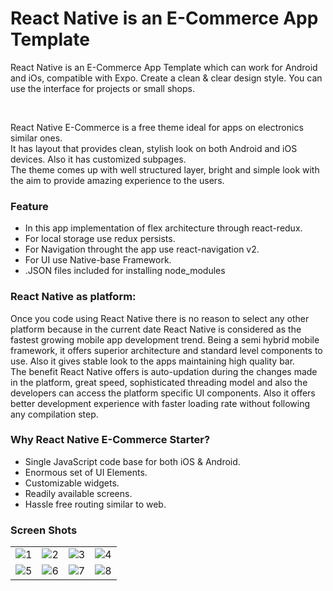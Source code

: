 <h1>React Native is an E-Commerce App Template</h1>
<p>
React Native is an E-Commerce App Template which can work for Android and iOs, compatible with Expo. Create a clean & clear design style. You can use the interface for projects or small shops.
</p>
<br/>
<p>
React Native E-Commerce is a free theme ideal for apps on  electronics similar ones. <br/>
It has layout that provides clean, stylish look on both Android and iOS devices. Also it has customized subpages. <br/>
The theme comes up with well structured layer, bright and simple look with the aim to provide amazing experience to the users.
</p>

<h3>Feature</h3>
<ul>
<li>In this app implementation of flex architecture through react-redux.</li>
<li>For local storage use redux persists.</li>
<li>For Navigation throught the app use  react-navigation v2.</li>
<li>For UI use Native-base Framework.</li>
<li>.JSON files included for installing node_modules</li>
</ul>
<h3>React Native as platform:</h3>
<p>
Once you code using React Native there is no reason to select any other platform because in the current date React Native is considered as the fastest growing mobile app development trend. Being a semi hybrid mobile framework, it offers superior architecture and standard level components to use. Also it gives stable look to the apps maintaining high quality bar.
<br/>
The benefit React Native offers is auto-updation during the changes made in the platform, great speed, sophisticated threading model and also the developers can access the platform specific UI components. Also it offers better development experience with faster loading rate without following any compilation step.
</p>

<h3>Why React Native E-Commerce Starter?</h3>
<ul>
<li>Single JavaScript code base for both iOS & Android.</li>
<li>Enormous set of UI Elements.</li>
<li>Customizable widgets.</li>
<li>Readily available screens.</li>
<li>Hassle free routing similar to web.</li>
</ul>

<h3>Screen Shots</h3>
<table>
<tr>
<td><img src="https://github.com/sjain2393/React-Native-E-Commerce-App-Template/blob/master/ScreenShot/1.png"  alt="1"></td>
<td><img src="https://github.com/sjain2393/React-Native-E-Commerce-App-Template/blob/master/ScreenShot/2.png"  alt="2"></td>
<td><img src="https://github.com/sjain2393/React-Native-E-Commerce-App-Template/blob/master/ScreenShot/3.png" alt="3"></td>
<td><img src="https://github.com/sjain2393/React-Native-E-Commerce-App-Template/blob/master/ScreenShot/4.png" alt="4"></td>
</tr>
<tr>
<td><img src="https://github.com/sjain2393/React-Native-E-Commerce-App-Template/blob/master/ScreenShot/5.png"  alt="5"></td>
<td><img src="https://github.com/sjain2393/React-Native-E-Commerce-App-Template/blob/master/ScreenShot/6.png"  alt="6"></td>
<td><img src="https://github.com/sjain2393/React-Native-E-Commerce-App-Template/blob/master/ScreenShot/7.png"  alt="7"></td>
<td><img src="https://github.com/sjain2393/React-Native-E-Commerce-App-Template/blob/master/ScreenShot/8.png"  alt="8"></td>
</tr>
</table>
